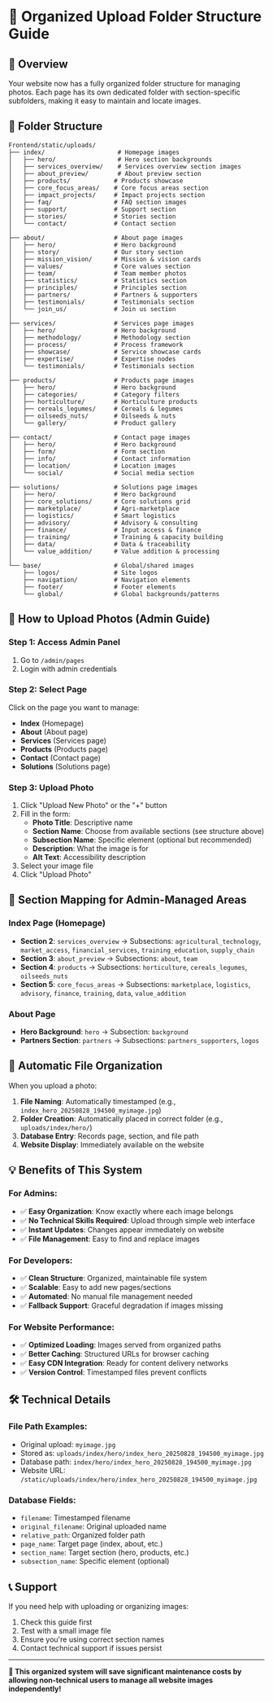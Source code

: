 # 📁 Organized Upload Folder Structure Guide

## 🎯 Overview

Your website now has a fully organized folder structure for managing photos. Each page has its own dedicated folder with section-specific subfolders, making it easy to maintain and locate images.

## 📂 Folder Structure

```
Frontend/static/uploads/
├── index/                    # Homepage images
│   ├── hero/                 # Hero section backgrounds
│   ├── services_overview/    # Services overview section images  
│   ├── about_preview/        # About preview section
│   ├── products/            # Products showcase
│   ├── core_focus_areas/    # Core focus areas section
│   ├── impact_projects/     # Impact projects section
│   ├── faq/                 # FAQ section images
│   ├── support/             # Support section
│   ├── stories/             # Stories section
│   └── contact/             # Contact section
│
├── about/                   # About page images
│   ├── hero/                # Hero background
│   ├── story/               # Our story section
│   ├── mission_vision/      # Mission & vision cards
│   ├── values/              # Core values section
│   ├── team/                # Team member photos
│   ├── statistics/          # Statistics section
│   ├── principles/          # Principles section
│   ├── partners/            # Partners & supporters
│   ├── testimonials/        # Testimonials section
│   └── join_us/             # Join us section
│
├── services/                # Services page images
│   ├── hero/                # Hero background
│   ├── methodology/         # Methodology section
│   ├── process/             # Process framework
│   ├── showcase/            # Service showcase cards
│   ├── expertise/           # Expertise nodes
│   └── testimonials/        # Testimonials section
│
├── products/                # Products page images
│   ├── hero/                # Hero background
│   ├── categories/          # Category filters
│   ├── horticulture/        # Horticulture products
│   ├── cereals_legumes/     # Cereals & legumes
│   ├── oilseeds_nuts/       # Oilseeds & nuts
│   └── gallery/             # Product gallery
│
├── contact/                 # Contact page images
│   ├── hero/                # Hero background
│   ├── form/                # Form section
│   ├── info/                # Contact information
│   ├── location/            # Location images
│   └── social/              # Social media section
│
├── solutions/               # Solutions page images
│   ├── hero/                # Hero background
│   ├── core_solutions/      # Core solutions grid
│   ├── marketplace/         # Agri-marketplace
│   ├── logistics/           # Smart logistics
│   ├── advisory/            # Advisory & consulting
│   ├── finance/             # Input access & finance
│   ├── training/            # Training & capacity building
│   ├── data/                # Data & traceability
│   └── value_addition/      # Value addition & processing
│
└── base/                    # Global/shared images
    ├── logos/               # Site logos
    ├── navigation/          # Navigation elements
    ├── footer/              # Footer elements
    └── global/              # Global backgrounds/patterns
```

## 🚀 How to Upload Photos (Admin Guide)

### Step 1: Access Admin Panel
1. Go to `/admin/pages`
2. Login with admin credentials

### Step 2: Select Page
Click on the page you want to manage:
- **Index** (Homepage)
- **About** (About page)
- **Services** (Services page)
- **Products** (Products page)
- **Contact** (Contact page)
- **Solutions** (Solutions page)

### Step 3: Upload Photo
1. Click "Upload New Photo" or the "+" button
2. Fill in the form:
   - **Photo Title**: Descriptive name
   - **Section Name**: Choose from available sections (see structure above)
   - **Subsection Name**: Specific element (optional but recommended)
   - **Description**: What the image is for
   - **Alt Text**: Accessibility description
3. Select your image file
4. Click "Upload Photo"

## 🎯 Section Mapping for Admin-Managed Areas

### Index Page (Homepage)
- **Section 2**: `services_overview` → Subsections: `agricultural_technology`, `market_access`, `financial_services`, `training_education`, `supply_chain`
- **Section 3**: `about_preview` → Subsections: `about`, `team`
- **Section 4**: `products` → Subsections: `horticulture`, `cereals_legumes`, `oilseeds_nuts`
- **Section 5**: `core_focus_areas` → Subsections: `marketplace`, `logistics`, `advisory`, `finance`, `training`, `data`, `value_addition`

### About Page
- **Hero Background**: `hero` → Subsection: `background`
- **Partners Section**: `partners` → Subsections: `partners_supporters`, `logos`

## 🔄 Automatic File Organization

When you upload a photo:
1. **File Naming**: Automatically timestamped (e.g., `index_hero_20250828_194500_myimage.jpg`)
2. **Folder Creation**: Automatically placed in correct folder (e.g., `uploads/index/hero/`)
3. **Database Entry**: Records page, section, and file path
4. **Website Display**: Immediately available on the website

## 💡 Benefits of This System

### For Admins:
- ✅ **Easy Organization**: Know exactly where each image belongs
- ✅ **No Technical Skills Required**: Upload through simple web interface
- ✅ **Instant Updates**: Changes appear immediately on website
- ✅ **File Management**: Easy to find and replace images

### For Developers:
- ✅ **Clean Structure**: Organized, maintainable file system
- ✅ **Scalable**: Easy to add new pages/sections
- ✅ **Automated**: No manual file management needed
- ✅ **Fallback Support**: Graceful degradation if images missing

### For Website Performance:
- ✅ **Optimized Loading**: Images served from organized paths
- ✅ **Better Caching**: Structured URLs for browser caching
- ✅ **Easy CDN Integration**: Ready for content delivery networks
- ✅ **Version Control**: Timestamped files prevent conflicts

## 🛠️ Technical Details

### File Path Examples:
- Original upload: `myimage.jpg`
- Stored as: `uploads/index/hero/index_hero_20250828_194500_myimage.jpg`
- Database path: `index/hero/index_hero_20250828_194500_myimage.jpg`
- Website URL: `/static/uploads/index/hero/index_hero_20250828_194500_myimage.jpg`

### Database Fields:
- `filename`: Timestamped filename
- `original_filename`: Original uploaded name
- `relative_path`: Organized folder path
- `page_name`: Target page (index, about, etc.)
- `section_name`: Target section (hero, products, etc.)
- `subsection_name`: Specific element (optional)

## 📞 Support

If you need help with uploading or organizing images:
1. Check this guide first
2. Test with a small image file
3. Ensure you're using correct section names
4. Contact technical support if issues persist

---

**🎉 This organized system will save significant maintenance costs by allowing non-technical users to manage all website images independently!**